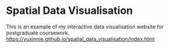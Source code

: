 # Spatial Data Visualisation

This is an example of my interactive data visualisation website for postgraduate coursework.
https://yuxinnie.github.io/spatial_data_visualisation/index.html
 
